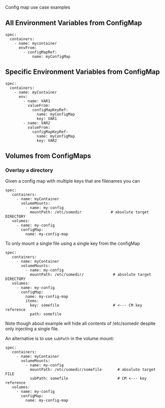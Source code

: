 Config map use case examples

## All Environment Variables from ConfigMap

    spec:
      containers:
        - name: mycontainer
          envFrom:
            - configMapRef:
                name: myConfigMap

## Specific Environment Variables from ConfigMap

    spec:
      containers:
        - name: myContainer
          env:
            - name: VAR1
              valueFrom:
                configMapKeyRef:
                  name: myConfigMap
                  key: VAR1
            - name: VAR2
              valueFrom:
                configMapKeyRef:
                  name: myConfigMap
                  key: VAR2

## Volumes from ConfigMaps

### Overlay a directory

Given a config map with multiple keys that are filenames you can

    spec:
       containers:
         - name: myContainer
           volumeMounts:
             - name: my-config
               mountPath: /etc/somedir             # absolute target DIRECTORY
       volumes:
         - name: my-config
           configMap:
             name: my-config-map
             
To only mount a single file using a single key from the configMap

    spec:
       containers:
         - name: myContainer
           volumeMounts:
             - name: my-config
               mountPath: /etc/somedir/             # absolute target DIRECTORY
       volumes:
         - name: my-config
           configMap:
             name: my-config-map
             items:
               key: somefile                        # <--- CM key reference
               path: somefile
               
Note though about example will hide all contents of /etc/somedir despite only injecting a single file.

An alternative is to use `subPath` in the volume mount:

    spec:
       containers:
         - name: myContainer
           volumeMounts:
             - name: my-config
               mountPath: /etc/somedir/somefile       # absolute target FILE
               subPath: somefile                      # CM <--- key reference
       volumes:
         - name: my-config
           configMap:
             name: my-config-map
